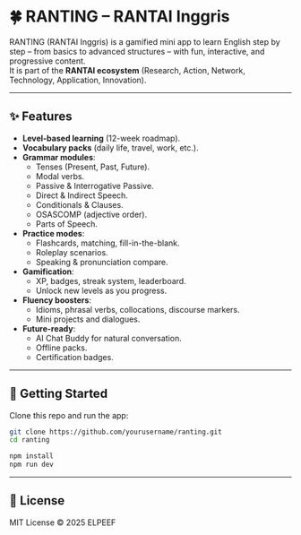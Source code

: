 # 🍀 RANTING – RANTAI Inggris

RANTING (RANTAI Inggris) is a gamified mini app to learn English step by step – from basics to advanced structures – with fun, interactive, and progressive content.  
It is part of the **RANTAI ecosystem** (Research, Action, Network, Technology, Application, Innovation).

---

## ✨ Features
- **Level-based learning** (12-week roadmap).
- **Vocabulary packs** (daily life, travel, work, etc.).
- **Grammar modules**:
  - Tenses (Present, Past, Future).
  - Modal verbs.
  - Passive & Interrogative Passive.
  - Direct & Indirect Speech.
  - Conditionals & Clauses.
  - OSASCOMP (adjective order).
  - Parts of Speech.
- **Practice modes**:
  - Flashcards, matching, fill-in-the-blank.
  - Roleplay scenarios.
  - Speaking & pronunciation compare.
- **Gamification**:
  - XP, badges, streak system, leaderboard.
  - Unlock new levels as you progress.
- **Fluency boosters**:
  - Idioms, phrasal verbs, collocations, discourse markers.
  - Mini projects and dialogues.
- **Future-ready**:
  - AI Chat Buddy for natural conversation.
  - Offline packs.
  - Certification badges.

---

## 🚀 Getting Started
Clone this repo and run the app:

```bash
git clone https://github.com/yourusername/ranting.git
cd ranting

npm install
npm run dev
```

---

## 📜 License
MIT License © 2025 ELPEEF
